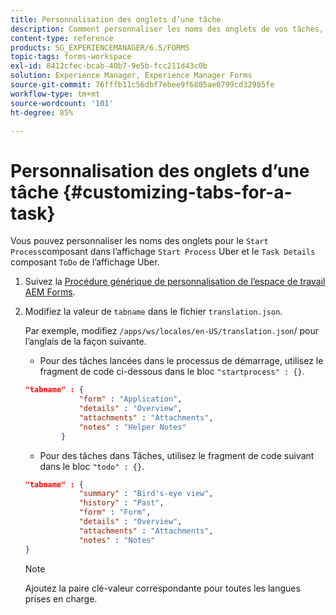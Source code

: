 ```yaml
---
title: Personnalisation des onglets d’une tâche
description: Comment personnaliser les noms des onglets de vos tâches, dans l’espace de travail AEM Forms LiveCycle.
content-type: reference
products: SG_EXPERIENCEMANAGER/6.5/FORMS
topic-tags: forms-workspace
exl-id: 8412cfec-bcab-40b7-9e5b-fcc211d43c0b
solution: Experience Manager, Experience Manager Forms
source-git-commit: 76fffb11c56dbf7ebee9f6805ae0799cd32985fe
workflow-type: tm+mt
source-wordcount: '101'
ht-degree: 85%

---
```


# Personnalisation des onglets d’une tâche {#customizing-tabs-for-a-task}

Vous pouvez personnaliser les noms des onglets pour le `Start Process`composant dans l’affichage `Start Process` Uber et le `Task Details` composant `ToDo` de l’affichage Uber.

1. Suivez la [Procédure générique de personnalisation de l’espace de travail AEM Forms](/help/forms/using/generic-steps-html-workspace-customization.md).
1. Modifiez la valeur de `tabname` dans le fichier `translation.json`.

   Par exemple, modifiez `/apps/ws/locales/en-US/translation.json`/ pour l’anglais de la façon suivante.

   * Pour des tâches lancées dans le processus de démarrage, utilisez le fragment de code ci-dessous dans le bloc `"startprocess" : {}`.

   ```json
   "tabname" : {
               "form" : "Application",
               "details" : "Overview",
               "attachments" : "Attachments",
               "notes" : "Helper Notes"
           }
   ```

   * Pour des tâches dans Tâches, utilisez le fragment de code suivant dans le bloc `"todo" : {}`.

   ```json
   "tabname" : {
               "summary" : "Bird's-eye view",
               "history" : "Past",
               "form" : "Form",
               "details" : "Overview",
               "attachments" : "Attachments",
               "notes" : "Notes"
   }
   ```

   >[!NOTE]
   >
   >Ajoutez la paire clé-valeur correspondante pour toutes les langues prises en charge.
